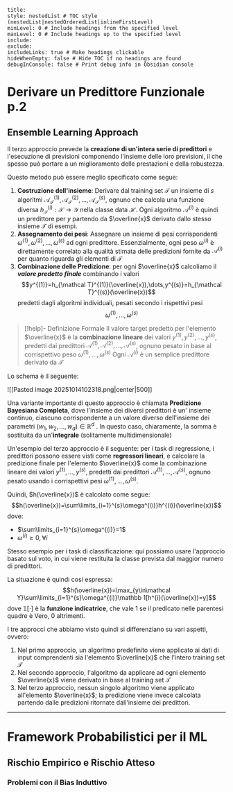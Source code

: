 ```table-of-contents
title: 
style: nestedList # TOC style (nestedList|nestedOrderedList|inlineFirstLevel)
minLevel: 0 # Include headings from the specified level
maxLevel: 0 # Include headings up to the specified level
include: 
exclude: 
includeLinks: true # Make headings clickable
hideWhenEmpty: false # Hide TOC if no headings are found
debugInConsole: false # Print debug info in Obsidian console
```
# Derivare un Predittore Funzionale p.2
## Ensemble Learning Approach

Il terzo approccio prevede la **creazione di un'intera serie di predittori** e l'esecuzione di previsioni componendo l'insieme delle loro previsioni, il che spesso può portare a un miglioramento delle prestazioni e della robustezza. 

Questo metodo può essere meglio specificato come segue:

1) **Costruzione dell'insieme**: Derivare dal training set $\mathcal T$ un insieme di $s$ algoritmi $\mathcal A_{\mathcal T}^{(1)},\mathcal A_{\mathcal T}^{(2)},\dots,\mathcal A_{\mathcal T}^{(s)}$, ognuno che calcola una funzione diversa $h_{\mathcal T}^{(i)}:\mathcal X\to\mathcal Y$ nella classe data $\mathcal H$. Ogni algoritmo $\mathcal A^{(i)}$ è quindi un predittore per $y$ partendo da $\overline{x}$ derivato dallo stesso insieme $\mathcal T$ di esempi.
2) **Assegnamento dei pesi**: Assegnare un insieme di pesi corrispondenti $\omega^{(1)},\omega^{(2)},\dots,\omega^{(s)}$ ad ogni predittore. Essenzialmente, ogni peso $\omega^{(i)}$ è direttamente correlato alla qualità stimata delle predizioni fornite da $\mathcal A^{(i)}$ per quanto riguarda gli elementi di $\mathcal T$
3) **Combinazione delle Predizione**: per ogni $\overline{x}$ calcoliamo il ***valore predetto finale*** combinando i valori $$y^{(1)}=h_{\mathcal T}^{(1)}(\overline{x}),\dots,y^{(s)}=h_{\mathcal T}^{(s)}(\overline{x})$$ predetti dagli algoritmi individuali, pesati secondo i rispettivi pesi $$\omega^{(1)},\dots,\omega^{(s)}$$
>[!help]- Definizione Formale
>Il valore target predetto per l'elemento $\overline{x}$ è la **combinazione lineare** dei valori $y^{(1)},y^{(2)},\dots,y^{(s)}$, predetti dai predittori $\mathcal A^{(1)},\mathcal A^{(2)},\dots,\mathcal A^{(s)}$, ognuno pesato in base al corrispettivo peso $\omega^{(1)},\dots,\omega^{(s)}$
>Ogni $\mathcal A^{(i)}$ è un semplice predittore derivato da $\mathcal T$
>

Lo schema è il seguente:

![[Pasted image 20251014102318.png|center|500]]


Una variante importante di questo approccio è chiamata **Predizione Bayesiana Completa**, dove l'insieme dei diversi predittori è un' insieme continuo, ciascuno corrispondente a un valore diverso dell'insieme dei parametri $(w_{1},w_{2},\dots,w_{d})\in\mathbb R^{d}$ .
In questo caso, chiaramente, la somma è sostituita da un'**integrale** (solitamente multidimensionale)

Un'esempio del terzo approccio è il seguente: per i task di regressione, i predittori possono essere visti come **regressori lineari**, e calcolare la predizione finale per l'elemento $\overline{x}$ come la combinazione lineare dei valori $y^{(1)},\dots,y^{(s)}$, predetti dai predittori $\mathcal A^{(1)},\dots,\mathcal A^{(s)}$, ognuno pesato usando i corrispettivi pesi $\omega^{(1)},\dots,\omega^{(s)}$.

Quindi, $h(\overline{x})$ è calcolato come segue:
$$h(\overline{x})=\sum\limits_{i=1}^{s}\omega^{(i)}h^{(i)}(\overline{x})$$
dove:
- $\sum\limits_{i=1}^{s}\omega^{(i)}=1$ 
- $\omega^{(i)}\geq0,\forall i$ 

Stesso esempio per i task di classificazione: qui possiamo usare l'approccio basato sul voto, in cui viene restituita la classe prevista dal maggior numero di predittori.

La situazione è quindi cosi espressa:
$$h(\overline{x})=\max_{y\in\mathcal Y}\sum\limits_{i=1}^{s}\omega^{(i)}\mathbb 1[h^{i}(\overline{x})=y]$$
dove $\mathbb 1[\cdot]$ è la **funzione indicatrice**, che vale $1$ se il predicato nelle parentesi quadre è Vero, $0$ altrimenti.

I tre approcci che abbiamo visto quindi si differenziano su vari aspetti, ovvero:
1) Nel primo approccio, un algoritmo predefinito viene applicato ai dati di input comprendenti sia l'elemento $\overline{x}$ che l'intero training set $\mathcal T$
2) Nel secondo approccio, l'algoritmo da applicare ad ogni elemento $\overline{x}$ viene derivato in base al training set $\mathcal T$
3) Nel terzo approccio, nessun singolo algoritmo viene applicato all'elemento $\overline{x}$; la predizione viene invece calcolata partendo dalle predizioni ritornate dall'insieme dei predittori.

--- 
# Framework Probabilistici per il ML



## Rischio Empirico e Rischio Atteso
### Problemi con il Bias Induttivo